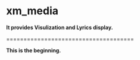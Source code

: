 # xm_media

<B>It provides Visulization and Lyrics display.</B><br />

=====================================

<B>This is the beginning.</B>
